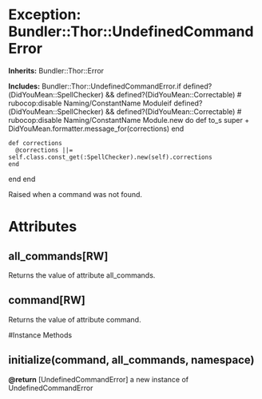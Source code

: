 # Exception: Bundler::Thor::UndefinedCommandError
**Inherits:** Bundler::Thor::Error
    
**Includes:** Bundler::Thor::UndefinedCommandError.if defined?(DidYouMean::SpellChecker) && defined?(DidYouMean::Correctable) # rubocop:disable Naming/ConstantName
  Moduleif defined?(DidYouMean::SpellChecker) && defined?(DidYouMean::Correctable) # rubocop:disable Naming/ConstantName
  Module.new do
    def to_s
      super + DidYouMean.formatter.message_for(corrections)
    end

    def corrections
      @corrections ||= self.class.const_get(:SpellChecker).new(self).corrections
    end
  end
end
  

Raised when a command was not found.


# Attributes
## all_commands[RW] [](#attribute-i-all_commands)
Returns the value of attribute all_commands.

## command[RW] [](#attribute-i-command)
Returns the value of attribute command.


#Instance Methods
## initialize(command, all_commands, namespace) [](#method-i-initialize)

**@return** [UndefinedCommandError] a new instance of UndefinedCommandError

